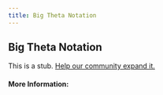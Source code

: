 ```yaml
---
title: Big Theta Notation
---
```


## Big Theta Notation

This is a stub. [Help our community expand it.](https://github.com/freeCodeCamp/guide-articles/tree/master/articles/Computer-Science/Notation/Big-Theta-Notation/index.md)

<!-- The article goes here, in GitHub-flavored Markdown. Feel free to add YouTube videos, images, and CodePen/JSBin embeds  -->

#### More Information:
<!-- Please add any articles you think might be helpful to read before writing the article -->


